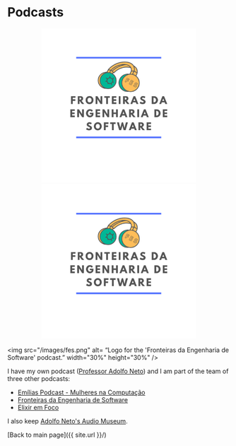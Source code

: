 # Podcasts

<p align="center">
  <img src="/images/fes.png" width="350" title="hover text">
  <img src="/images/fes.png" width="350" alt="accessibility text">
</p>

<img src="/images/fes.png" alt= “Logo for the 'Fronteiras da Engenharia de Software' podcast.” width="30%" height="30%" />


I have my own podcast ([Professor Adolfo Neto](https://adolfont.github.io/extension/podcasts/adolfont)) and I am part of the team of three other podcasts:
- [Emílias Podcast - Mulheres na Computação](https://anchor.fm/emilias-podcast)
- [Fronteiras da Engenharia de Software](https://fronteirases.github.io/)
- [Elixir em Foco](http://elixiremfoco.com/)


I also keep [Adolfo Neto's Audio Museum](https://anchor.fm/adolfo-neto).


[Back to main page]({{ site.url }}/)

